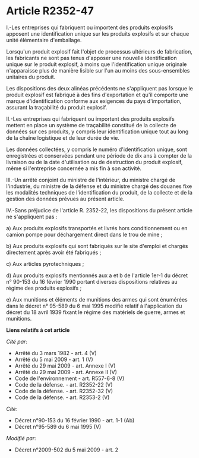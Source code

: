 # Article R2352-47

I.-Les entreprises qui fabriquent ou importent des produits explosifs apposent une identification unique sur les produits
explosifs et sur chaque unité élémentaire d'emballage. 

Lorsqu'un produit explosif fait l'objet de processus ultérieurs de fabrication, les fabricants ne sont pas tenus d'apposer
une nouvelle identification unique sur le produit explosif, à moins que l'identification unique originale n'apparaisse plus
de manière lisible sur l'un au moins des sous-ensembles unitaires du produit. 

Les dispositions des deux alinéas précédents ne s'appliquent pas lorsque le produit explosif est fabriqué à des fins
d'exportation et qu'il comporte une marque d'identification conforme aux exigences du pays d'importation, assurant la
traçabilité du produit explosif. 

II.-Les entreprises qui fabriquent ou importent des produits explosifs mettent en place un système de traçabilité constitué
de la collecte de données sur ces produits, y compris leur identification unique tout au long de la chaîne logistique et de
leur durée de vie. 

Les données collectées, y compris le numéro d'identification unique, sont enregistrées et conservées pendant une période de
dix ans à compter de la livraison ou de la date d'utilisation ou de destruction du produit explosif, même si l'entreprise
concernée a mis fin à son activité. 

III.-Un arrêté conjoint du ministre de l'intérieur, du ministre chargé de l'industrie, du ministre de la défense et du
ministre chargé des douanes fixe les modalités techniques de l'identification du produit, de la collecte et de la gestion des
données prévues au présent article. 

IV.-Sans préjudice de l'article R. 2352-22, les dispositions du présent article ne s'appliquent pas : 

a) Aux produits explosifs transportés et livrés hors conditionnement ou en camion pompe pour déchargement direct dans le trou
de mine ; 

b) Aux produits explosifs qui sont fabriqués sur le site d'emploi et chargés directement après avoir été fabriqués ; 

c) Aux articles pyrotechniques ; 

d) Aux produits explosifs mentionnés aux a et b de l'article 1er-1 du décret n° 90-153 du 16 février 1990 portant diverses
dispositions relatives au régime des produits explosifs ; 

e) Aux munitions et éléments de munitions des armes qui sont énumérées dans le décret n° 95-589 du 6 mai 1995 modifié relatif
à l'application du décret du 18 avril 1939 fixant le régime des matériels de guerre, armes et munitions.

**Liens relatifs à cet article**

_Cité par_:

  - Arrêté du 3 mars 1982 - art. 4 (V)
  - Arrêté du 5 mai 2009 - art. 1 (V)
  - Arrêté du 29 mai 2009 - art. Annexe I (V)
  - Arrêté du 29 mai 2009 - art. Annexe II (V)
  - Code de l'environnement - art. R557-6-8 (V)
  - Code de la défense. - art. R2352-22 (V)
  - Code de la défense. - art. R2352-32 (V)
  - Code de la défense. - art. R2353-2 (V)

_Cite_:

  - Décret n°90-153 du 16 février 1990 - art. 1-1 (Ab)
  - Décret n°95-589 du 6 mai 1995 (V)

_Modifié par_:

  - Décret n°2009-502 du 5 mai 2009 - art. 2
